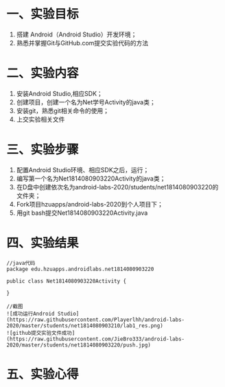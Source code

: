 # 一、实验目标
1. 搭建 Android（Android Studio）开发环境；
2. 熟悉并掌握Git与GitHub.com提交实验代码的方法  
# 二、实验内容
1. 安装Android Studio,相应SDK；
2. 创建项目，创建一个名为Net学号Activity的java类；
3. 安装git，熟悉git相关命令的使用；
4. 上交实验相关文件  
# 三、实验步骤
1. 配置Android Studio环境、相应SDK之后，运行；
2. 编写第一个名为Net1814080903220Activity的java类；
3. 在D盘中创建依次名为android-labs-2020/students/net1814080903220的文件夹；
4. Fork项目hzuapps/android-labs-2020到个人项目下；
5. 用git bash提交Net1814080903220Activity.java  
# 四、实验结果
```
//java代码
package edu.hzuapps.androidlabs.net1814080903220

public class Net1814080903220Activity {

} 

//截图
![成功运行Android Studio](https://raw.githubusercontent.com/Playerlhh/android-labs-2020/master/students/net1814080903210/lab1_res.png)
![github提交实验文件成功](https://raw.githubusercontent.com/JieBro333/android-labs-2020/master/students/net1814080903220/push.jpg)
```
# 五、实验心得

